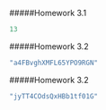#####Homework 3.1

```javascript
13
```

#####Homework 3.2

```javascript
"a4FBvghXMFL65YPO9RGN"
```

#####Homework 3.2

```javascript
"jyTT4COdsQxHBb1tf01G"
```
